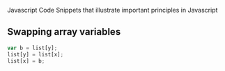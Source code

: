 Javascript Code Snippets that illustrate important principles in Javascript

## Swapping array variables

```javascript
var b = list[y];
list[y] = list[x];
list[x] = b;
```
